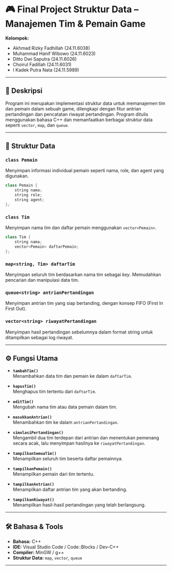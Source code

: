 # 🎮 Final Project Struktur Data – Manajemen Tim & Pemain Game

**Kelompok:**  
- Akhmad Rizky Fadhillah (24.11.6038)
- Muhammad Hanif Wibowo (24.11.6023)
- Ditto Dwi Saputra (24.11.6026)
- Choirul Fadillah (24.11.6031)
- I Kadek Putra Nata (24.11.5989)



---

## 📌 Deskripsi

Program ini merupakan implementasi struktur data untuk memanajemen tim dan pemain dalam sebuah game, dilengkapi dengan fitur antrian pertandingan dan pencatatan riwayat pertandingan. Program ditulis menggunakan bahasa C++ dan memanfaatkan berbagai struktur data seperti `vector`, `map`, dan `queue`.

---

## 🧱 Struktur Data

### `class Pemain`
Menyimpan informasi individual pemain seperti nama, role, dan agent yang digunakan.

```cpp
class Pemain {
    string nama;
    string role;
    string agent;
};
```

### `class Tim`
Menyimpan nama tim dan daftar pemain menggunakan `vector<Pemain>`.

```cpp
class Tim {
    string nama;
    vector<Pemain> daftarPemain;
};
```

### `map<string, Tim> daftarTim`
Menyimpan seluruh tim berdasarkan nama tim sebagai *key*. Memudahkan pencarian dan manipulasi data tim.

### `queue<string> antrianPertandingan`
Menyimpan antrian tim yang siap bertanding, dengan konsep FIFO (First In First Out).

### `vector<string> riwayatPertandingan`
Menyimpan hasil pertandingan sebelumnya dalam format string untuk ditampilkan sebagai log riwayat.

---

## ⚙️ Fungsi Utama

- **`tambahTim()`**  
  Menambahkan data tim dan pemain ke dalam `daftarTim`.

- **`hapusTim()`**  
  Menghapus tim tertentu dari `daftarTim`.

- **`editTim()`**  
  Mengubah nama tim atau data pemain dalam tim.

- **`masukkanAntrian()`**  
  Menambahkan tim ke dalam `antrianPertandingan`.

- **`simulasiPertandingan()`**  
  Mengambil dua tim terdepan dari antrian dan menentukan pemenang secara acak, lalu menyimpan hasilnya ke `riwayatPertandingan`.

- **`tampilkanSemuaTim()`**  
  Menampilkan seluruh tim beserta daftar pemainnya.

- **`tampilkanPemain()`**  
  Menampilkan pemain dari tim tertentu.

- **`tampilkanAntrian()`**  
  Menampilkan daftar antrian tim yang akan bertanding.

- **`tampilkanRiwayat()`**  
  Menampilkan hasil-hasil pertandingan yang telah berlangsung.

---

## 🛠️ Bahasa & Tools

- **Bahasa:** C++
- **IDE:** Visual Studio Code / Code::Blocks / Dev-C++
- **Compiler:** MinGW / g++
- **Struktur Data:** `map`, `vector`, `queue`

---

